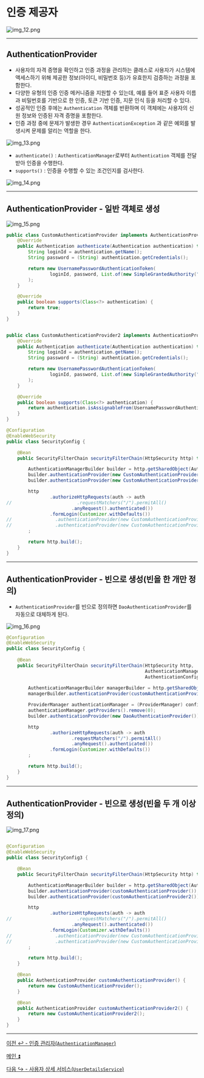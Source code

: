 # 인증 제공자

![img_12.png](image/img_12.png)

---

## AuthenticationProvider

- 사용자의 자격 증명을 확인하고 인증 과정을 관리하는 클래스로 사용자가 시스템에 액세스하기 위해 제공한 정보(아이디, 비밀번호 등)가 유효한지 검증하는 과정을 포함한다.
- 다양한 유형의 인증 인증 메커니즘을 지원할 수 있는데, 예를 들어 표준 사용자 이름과 비밀번호를 기반으로 한 인증, 토큰 기반 인증, 지문 인식 등을 처리할 수 있다.
- 성공적인 인증 후에는 `Authentication` 객체를 반환하며 이 객체에는 사용자의 신원 정보와 인증된 자격 증명을 포함한다.
- 인증 과정 중에 문제가 발생한 경우 `AuthenticationException` 과 같은 예외를 발생시켜 문제를 알리는 역할을 한다.

![img_13.png](image/img_13.png)

- `authenticate()` : `AuthenticationManager`로부터 `Authentication` 객체를 전달 받아 인증을 수행한다.
- `supports()` : 인증을 수행할 수 있는 조건인지를 검사한다.

![img_14.png](image/img_14.png)

---

## AuthenticationProvider - 일반 객체로 생성

![img_15.png](image/img_15.png)

```java
public class CustomAuthenticationProvider implements AuthenticationProvider {
    @Override
    public Authentication authenticate(Authentication authentication) throws AuthenticationException {
        String loginId = authentication.getName();
        String password = (String) authentication.getCredentials();

        return new UsernamePasswordAuthenticationToken(
                loginId, password, List.of(new SimpleGrantedAuthority("ROLE_USER"))
        );
    }

    @Override
    public boolean supports(Class<?> authentication) {
        return true;
    }
}
```
```java

public class CustomAuthenticationProvider2 implements AuthenticationProvider {
    @Override
    public Authentication authenticate(Authentication authentication) throws AuthenticationException {
        String loginId = authentication.getName();
        String password = (String) authentication.getCredentials();

        return new UsernamePasswordAuthenticationToken(
                loginId, password, List.of(new SimpleGrantedAuthority("ROLE_USER"))
        );
    }

    @Override
    public boolean supports(Class<?> authentication) {
        return authentication.isAssignableFrom(UsernamePasswordAuthenticationToken.class);
    }
}
```
```java
@Configuration
@EnableWebSecurity
public class SecurityConfig {

    @Bean
    public SecurityFilterChain securityFilterChain(HttpSecurity http) throws Exception {

        AuthenticationManagerBuilder builder = http.getSharedObject(AuthenticationManagerBuilder.class);
        builder.authenticationProvider(new CustomAuthenticationProvider());
        builder.authenticationProvider(new CustomAuthenticationProvider2());

        http
                .authorizeHttpRequests(auth -> auth
//                        .requestMatchers("/").permitAll()
                        .anyRequest().authenticated())
                .formLogin(Customizer.withDefaults())
//                .authenticationProvider(new CustomAuthenticationProvider())
//                .authenticationProvider(new CustomAuthenticationProvider2())
        ;

        return http.build();
    }
}
```

---

## AuthenticationProvider - 빈으로 생성(빈을 한 개만 정의)

- `AuthenticationProvider`를 빈으로 정의하면 `DaoAuthenticationProvider`를 자동으로 대체하게 된다.

![img_16.png](image/img_16.png)

```java
@Configuration
@EnableWebSecurity
public class SecurityConfig {
    
    @Bean
    public SecurityFilterChain securityFilterChain(HttpSecurity http,
                                                   AuthenticationManagerBuilder builder,
                                                   AuthenticationConfiguration configuration) throws Exception {
        
        AuthenticationManagerBuilder managerBuilder = http.getSharedObject(AuthenticationManagerBuilder.class);
        managerBuilder.authenticationProvider(customAuthenticationProvider());

        ProviderManager authenticationManager = (ProviderManager) configuration.getAuthenticationManager();
        authenticationManager.getProviders().remove(0);
        builder.authenticationProvider(new DaoAuthenticationProvider());

        http
                .authorizeHttpRequests(auth -> auth
                        .requestMatchers("/").permitAll()
                        .anyRequest().authenticated())
                .formLogin(Customizer.withDefaults())
        ;

        return http.build();
    }
}
```

---

## AuthenticationProvider - 빈으로 생성(빈을 두 개 이상 정의)

![img_17.png](image/img_17.png)

```java

@Configuration
@EnableWebSecurity
public class SecurityConfig3 {

    @Bean
    public SecurityFilterChain securityFilterChain(HttpSecurity http) throws Exception {

        AuthenticationManagerBuilder builder = http.getSharedObject(AuthenticationManagerBuilder.class);
        builder.authenticationProvider(customAuthenticationProvider());
        builder.authenticationProvider(customAuthenticationProvider2());

        http
                .authorizeHttpRequests(auth -> auth
//                        .requestMatchers("/").permitAll()
                        .anyRequest().authenticated())
                .formLogin(Customizer.withDefaults())
//                .authenticationProvider(new CustomAuthenticationProvider())
//                .authenticationProvider(new CustomAuthenticationProvider2())
        ;

        return http.build();
    }

    @Bean
    public AuthenticationProvider customAuthenticationProvider() {
        return new CustomAuthenticationProvider();
    }

    @Bean
    public AuthenticationProvider customAuthenticationProvider2() {
        return new CustomAuthenticationProvider2();
    }
}
```

---

[이전 ↩️ - 인증 관리자(`AuthenticationManager`)](https://github.com/genesis12345678/TIL/blob/main/Spring/security/security/AuthenticationArchitecture/AuthenticationManager.md)

[메인 ⏫](https://github.com/genesis12345678/TIL/blob/main/Spring/security/security/main.md)

[다음 ↪️ - 사용자 상세 서비스(`UserDetailsService`)](https://github.com/genesis12345678/TIL/blob/main/Spring/security/security/AuthenticationArchitecture/UserDetailsService.md)